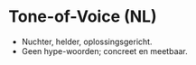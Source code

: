 # Tone-of-Voice (NL)
- Nuchter, helder, oplossingsgericht.
- Geen hype-woorden; concreet en meetbaar.
